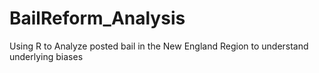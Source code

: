 # BailReform_Analysis
Using R to Analyze posted bail in the New England Region to understand underlying biases
